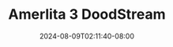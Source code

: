 --- 
title: "Amerlita 3  DoodStream"
description: "video bokep Amerlita 3  DoodStream instagram   baru"
date: 2024-08-09T02:11:40-08:00
file_code: "nisg7imcwxm2"
draft: false
cover: "3w38xrp50hb08ri8.jpg"
tags: ["Amerlita", "DoodStream", "bokep-indo", "bokep-viral", "bokep-ig"]
length: 676
fld_id: "1483155"
foldername: "Amerlita 1"
categories: ["Amerlita 1"]
views: 0
---